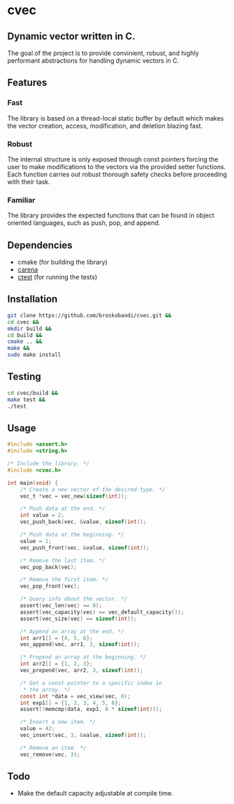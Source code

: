 # cvec
## Dynamic vector written in C.
The goal of the project is to provide convinient, robust, and highly
performant abstractions for handling dynamic vectors in C.
## Features
### Fast
The library is based on a thread-local static buffer by default which
makes the vector creation, access, modification, and deletion blazing fast.
### Robust
The internal structure is only exposed through const pointers forcing the 
user to make modifications to the vectors via the provided setter functions.
Each function carries out robust thorough safety checks before proceeding with
their task.
### Familiar
The library provides the expected functions that can be found in object
oriented languages, such as push, pop, and append.
## Dependencies
- cmake (for building the library)
- [carena](https://github.com/broskobandi/carena.git)
- [ctest](https://github.com/broskobandi/ctest.git) (for running the tests)
## Installation
```bash
git clone https://github.com/broskobandi/cvec.git &&
cd cvec &&
mkdir build &&
cd build &&
cmake .. &&
make &&
sudo make install
```
## Testing
```bash
cd cvec/build &&
make test &&
./test
```
## Usage
```c
#include <assert.h>
#include <string.h>

/* Include the library. */
#include <cvec.h>

int main(void) {
	/* Create a new vector of the desired type. */
	vec_t *vec = vec_new(sizeof(int));

	/* Push data at the end. */
	int value = 2;
	vec_push_back(vec, &value, sizeof(int));

	/* Push data at the beginning. */
	value = 1;
	vec_push_front(vec, &value, sizeof(int));

	/* Remove the last item. */
	vec_pop_back(vec);

	/* Remove the first item. */
	vec_pop_front(vec);

	/* Query info about the vector. */
	assert(vec_len(vec) == 0);
	assert(vec_capacity(vec) == vec_default_capacity());
	assert(vec_size(vec) == sizeof(int));

	/* Append an array at the end. */
	int arr1[] = {4, 5, 6};
	vec_append(vec, arr1, 3, sizeof(int));

	/* Prepend an array at the beginning. */
	int arr2[] = {1, 2, 3};
	vec_prepend(vec, arr2, 3, sizeof(int));

	/* Get a const pointer to a specific index in
	 * the array. */
	const int *data = vec_view(vec, 0);
	int exp1[] = {1, 2, 3, 4, 5, 6};
	assert(!memcmp(data, exp1, 6 * sizeof(int)));

	/* Insert a new item. */
	value = 42;
	vec_insert(vec, 3, &value, sizeof(int));

	/* Remove an item. */
	vec_remove(vec, 3);

```
## Todo
- Make the default capacity adjustable at compile time.
